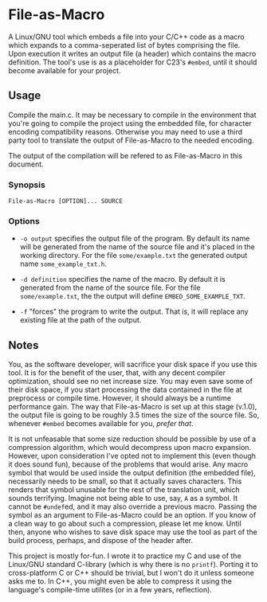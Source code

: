 # File-as-Macro
A Linux/GNU tool which embeds a file into your C/C++ code as a macro which expands to a comma-seperated list of bytes comprising the file. Upon execution it writes an output file (a header) which contains the macro definition. The tool's use is as a placeholder for C23's `#embed`, until it should become available for your project.

## Usage
Compile the main.c. It may be necessary to compile in the environment that you're going to compile the project using the embedded file, for character encoding compatibility reasons. Otherwise you may need to use a third party tool to translate the output of File-as-Macro to the needed encoding.

The output of the compilation will be refered to as File-as-Macro in this document.

### Synopsis

`File-as-Macro [OPTION]... SOURCE`

### Options
* `-o output` specifies the output file of the program. By default its name will be generated from the name of the source file and it's placed in the working directory. For the file `some/example.txt` the generated output name `some_example_txt.h`.

* `-d definition` specifies the name of the macro. By default it is generated from the name of the source file. For the file `some/example.txt`, the the output will define `EMBED_SOME_EXAMPLE_TXT`.

* `-f` "forces" the program to write the output. That is, it will replace any existing file at the path of the output.

## Notes
You, as the software developer, will sacrifice your disk space if you use this tool. It is for the benefit of the user, that, with any decent compiler optimization, should see no net increase size. You may even save some of their disk space, if you start processing the data contained in the file at preprocess or compile time. However, it should always be a runtime performance gain. The way that File-as-Macro is set up at this stage (v.1.0), the output file is going to be roughly 3.5 times the size of the source file. So, whenever `#embed` becomes available for you, *prefer that*.

It is not unfeasable that some size reduction should be possible by use of a compression algorithm, which would decompress upon macro expansion. However, upon consideration I've opted not to implement this (even though it does sound fun), because of the problems that would arise. Any macro symbol that would be used inside the output definition (the embedded file), necessarily needs to be small, so that it actually saves characters. This renders that symbol unusable for the rest of the translation unit, which sounds terrifying. Imagine not being able to use, say, `A` as a symbol. It cannot be `#undef`ed, and it may also override a previous macro. Passing the symbol as an argument to File-as-Macro could be an option. If you know of a clean way to go about such a compression, please let me know. Until then, anyone who wishes to save disk space may use the tool as part of the build process, perhaps, and dispose of the header after.

This project is mostly for-fun. I wrote it to practice my C and use of the Linux/GNU standard C-library (which is why there is no `printf`). Porting it to cross-platform C or C++ should be trivial, but I won't do it unless someone asks me to. In C++, you might even be able to compress it using the language's compile-time utilites (or in a few years, reflection).